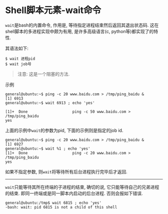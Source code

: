 # Shell脚本元素-wait命令

`wait`是bash的内置命令, 作用是, 等待指定进程结束然后返回其退出状态码. 这在shell脚本的多进程实现中颇为有用, 是许多高级语言(c, python等)都实现了的特性.

其语法如下:

```
$ wait 进程pid
$ wait job号
```

> 注意: 这是一个阻塞的方法. 

示例

```
general@ubuntu:~$ ping -c 20 www.baidu.com > /tmp/ping_baidu &
[1] 6913
general@ubuntu:~$ wait 6913 ; echo 'yes'

[1]+  Done                    ping -c 50 www.baidu.com > /tmp/ping_baidu
yes
```

上面的示例中`wait`的参数为pid, 下面的示例则是指定的job id.

```
general@ubuntu:~$ ping -c 20 www.baidu.com > /tmp/ping_baidu &
[1] 6927
general@ubuntu:~$ wait %1 ; echo 'yes'
[1]+  Done                    ping -c 20 www.baidu.com > /tmp/ping_baidu
yes
```

如果不指定参数, 则`wait`将等待所有后台进程执行完毕后才返回.

------

`wait`只能等待其所在终端的子进程的结束, 确切的说, 它只能等待自己的兄弟进程的结束. 即同一终端或是同一脚本内启动的后台进程. 否则会报如下错误.

```
general@ubuntu:/tmp$ wait 6815 ; echo 'yes'
-bash: wait: pid 6815 is not a child of this shell
```